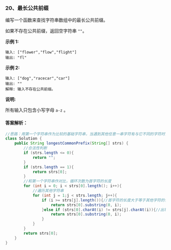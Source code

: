 ### 20、最长公共前缀

编写一个函数来查找字符串数组中的最长公共前缀。

如果不存在公共前缀，返回空字符串 `""`。

**示例 1:**

```
输入: ["flower","flow","flight"]
输出: "fl"
```

**示例 2:**

```
输入: ["dog","racecar","car"]
输出: ""
解释: 输入不存在公共前缀。
```

**说明:**

所有输入只包含小写字母 `a-z` 。

#### 答案解析：

```java
//思路：用第一个字符串作为比较的基础字符串，当遇到其他任意一串字符有与它不同的字符时，返回已经匹配的字符串即可。
class Solution {
    public String longestCommonPrefix(String[] strs) {
        //合法性判断
        if (strs.length <= 0){
            return "";
        }
        if (strs.length == 1){
            return strs[0];
        }
        //和第一个字符串作对比，循环次数为首字符的长度
        for (int i = 0; i < strs[0].length(); i++){
            //遍历其他字符串
            for (int j = 1;j < strs.length; j++){
                if (i >= strs[j].length()){//首字符的长度大于等于其他字符的长度
                    return strs[0].substring(0, i);
                }else if (strs[0].charAt(i) != strs[j].charAt(i)){//出现字符串字母不相等
                    return strs[0].substring(0, i);
                }
            }
        }
        return strs[0];
    }
}
```

